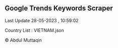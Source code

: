 

## Google Trends Keywords Scraper 
 
Last Update 28-05-2023 , 10:59:02

Country List :
VIETNAM.json



© Abdul Muttaqin 
